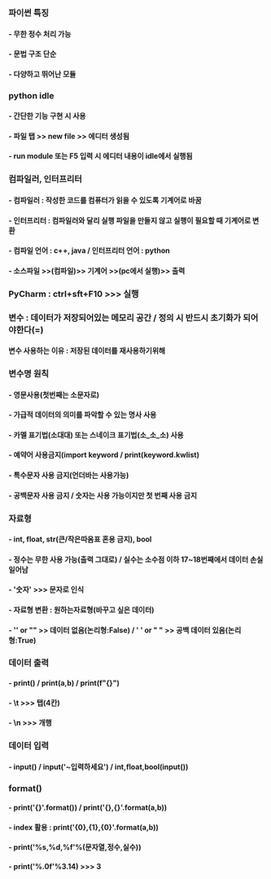 ### 파이썬 특징
#### - 무한 정수 처리 가능 
#### - 문법 구조 단순
#### - 다양하고 뛰어난 모듈

### python idle
#### - 간단한 기능 구현 시 사용
#### - 파일 탭 >> new file >> 에디터 생성됨
#### - run module 또는 F5 입력 시 에디터 내용이 idle에서 실행됨

### 컴파일러, 인터프리터
#### - 컴파일러 : 작성한 코드를 컴퓨터가 읽을 수 있도록 기계어로 바꿈
#### - 인터프리터 : 컴파일러와 달리 실행 파일을 만들지 않고 실행이 필요할 때 기계어로 변환
#### - 컴파일 언어 : c++, java / 인터프리터 언어 : python
#### -  소스파일 >>(컴파일)>> 기계어 >>(pc에서 실행)>> 출력

### PyCharm : ctrl+sft+F10 >>> 실행 

### 변수 : 데이터가 저장되어있는 메모리 공간 / 정의 시 반드시 초기화가 되어야한다(=)
#### 변수 사용하는 이유 : 저장된 데이터를 재사용하기위해

### 변수명 원칙
#### - 영문사용(첫번째는 소문자로)
#### - 가급적 데이터의 의미를 파악할 수 있는 명사 사용
#### - 카멜 표기법(소대대) 또는 스네이크 표기법(소_소_소) 사용
#### - 예약어 사용금지(import keyword / print(keyword.kwlist)
#### - 특수문자 사용 금지(언더바는 사용가능)
#### - 공백문자 사용 금지 / 숫자는 사용 가능이지만 첫 번째 사용 금지

### 자료형
#### - int, float, str(큰/작은따옴표 혼용 금지), bool
#### - 정수는 무한 사용 가능(출력 그대로) / 실수는 소수점 이하 17~18번째에서 데이터 손실 일어남
#### - '숫자' >>> 문자로 인식
#### - 자료형 변환 : 원하는자료형(바꾸고 싶은 데이터)
#### - '' or "" >> 데이터 없음(논리형:False) / ' ' or " " >> 공백 데이터 있음(논리형:True)

### 데이터 출력
#### - print() / print(a,b) / print(f"{}")
#### - \t >>> 탭(4칸)
#### - \n >>> 개행

### 데이터 입력
#### - input() / input('~입력하세요') / int,float,bool(input())

### format()
#### - print('{}'.format()) / print('{},{}'.format(a,b))
#### - index 활용 : print('{0},{1},{0}'.format(a,b))
#### - print('%s,%d,%f'%(문자열,정수,실수))
#### - print('%.0f'%3.14) >>> 3

